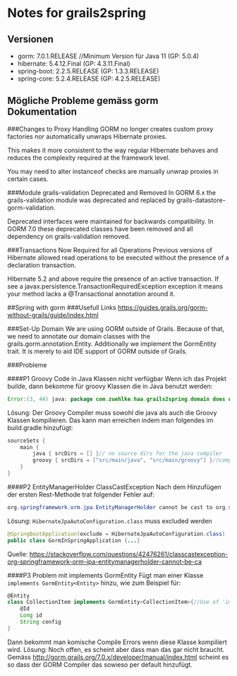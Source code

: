 # Notes for grails2spring
## Versionen
* gorm: 7.0.1.RELEASE //Minimum Version für Java 11 (GP: 5.0.4)
* hibernate: 5.4.12.Final (GP: 4.3.11.Final)
* spring-boot: 2.2.5.RELEASE (GP: 1.3.3.RELEASE)
* spring-core: 5.2.4.RELEASE (GP: 4.2.5.RELEASE)

## Mögliche Probleme gemäss gorm Dokumentation
###Changes to Proxy Handling
GORM no longer creates custom proxy factories nor automatically unwraps Hibernate proxies.

This makes it more consistent to the way regular Hibernate behaves and reduces the complexity required at the framework level.

You may need to alter instanceof checks are manually unwrap proxies in certain cases.

###Module grails-validation Deprecated and Removed
In GORM 6.x the grails-validation module was deprecated and replaced by grails-datastore-gorm-validation.
   
Deprecated interfaces were maintained for backwards compatibility. In GORM 7.0 these deprecated classes have been removed and all dependency on grails-validation removed.

###Transactions Now Required for all Operations
Previous versions of Hibernate allowed read operations to be executed without the presence of a declaration transaction.
   
Hibernate 5.2 and above require the presence of an active transaction. If see a javax.persistence.TransactionRequiredException exception it means your method lacks a @Transactional annotation around it.

##Spring with gorm
###Usefull Links
https://guides.grails.org/gorm-without-grails/guide/index.html

###Set-Up Domain
We are using GORM outside of Grails. Because of that, we need to annotate our domain classes with the grails.gorm.annotation.Entity. Additionally we implement the GormEntity trait. It is merely to aid IDE support of GORM outside of Grails.

###Probleme

####P1 Groovy Code in Java Klassen nicht verfügbar
Wenn ich das Projekt builde, dann bekomme für groovy Klassen die in Java benutzt werden:
````java
Error:(3, 44) java: package com.zuehlke.haa.grails2spring.domain does not exist
`````
Lösung:
Der Groovy Compiler muss sowohl die java als auch die Groovy Klassen kompilieren.
Das kann man erreichen indem man folgendes im build.gradle hinzufügt:
```groovy
sourceSets {
    main {
        java { srcDirs = [] }// no source dirs for the java compiler
        groovy { srcDirs = ["src/main/java", "src/main/groovy"] }//compile everything in src/ with groovyc
    }
}
```

####P2 EntityManagerHolder ClassCastException
Nach dem Hinzufügen der ersten Rest-Methode trat folgender Fehler auf:
```java
org.springframework.orm.jpa.EntityManagerHolder cannot be cast to org.springframework.orm.hibernate5.SessionHolder
```
Lösung: `HibernateJpaAutoConfiguration.class` muss excluded werden
```java
@SpringBootApplication(exclude = HibernateJpaAutoConfiguration.class)
public class GormInSpringApplication {...}
````
Quelle: https://stackoverflow.com/questions/42476261/classcastexception-org-springframework-orm-jpa-entitymanagerholder-cannot-be-ca

####P3 Problem mit implements GormEntity<Entity>
Fügt man einer Klasse ``implements GormEntity<Entity>`` hinzu, wie zum Beispiel für:
````groovy
@Entity
class CollectionItem implements GormEntity<CollectionItem>{//Use of 'implements GormEntity<CollectionItem>' leads to errors. Do we need that?
    @Id
    Long id
    String config
}
````
Dann bekommt man komische Compile Errors wenn diese Klasse kompiliert wird.
Lösung: Noch offen, es scheint aber dass man das gar nicht braucht. Gemäss http://gorm.grails.org/7.0.x/developer/manual/index.html scheint es so dass der GORM Compiler das sowieso per default hinzufügt.